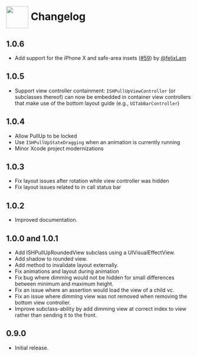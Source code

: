 # <img src="icon.png" align="center" width="60" height="60"> Changelog

## 1.0.6

* Add support for the iPhone X and safe-area insets ([#59](https://github.com/iosphere/ISHPullUp/pull/59)) by [@felixLam](https://github.com/felixLam)

## 1.0.5

* Support view controller containment: `ISHPullUpViewController` (or subclasses thereof) can now be embedded in container view controllers that make use of the bottom layout guide (e.g., `UITabBarController`)

## 1.0.4

* Allow PullUp to be locked
* Use `ISHPullUpStateDragging` when an animation is currently running
* Minor Xcode project modernizations

## 1.0.3

* Fix layout issues after rotation while view controller was hidden
* Fix layout issues related to in call status bar

## 1.0.2

* Improved documentation.

## 1.0.0 and 1.0.1

* Add ISHPullUpRoundedView subclass using a UIVisualEffectView.
* Add shadow to rounded view.
* Add method to invalidate layout externally.
* Fix animations and layout during animation
* Fix bug where dimming would not be hidden for small differences between minimum and maximum height.
* Fix an issue where an assertion would load the view of a child vc.
* Fix an issue where dimming view was not removed when removing the bottom view controller.
* Improve subclass-ability by add dimming view at correct index to view rather than sending it to the front.

## 0.9.0

* Initial release. 
